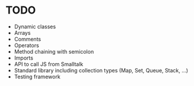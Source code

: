 # TODO

* Dynamic classes
* Arrays
* Comments
* Operators
* Method chaining with semicolon
* Imports
* API to call JS from Smalltalk
* Standard library including collection types (Map, Set, Queue, Stack, ...)
* Testing framework